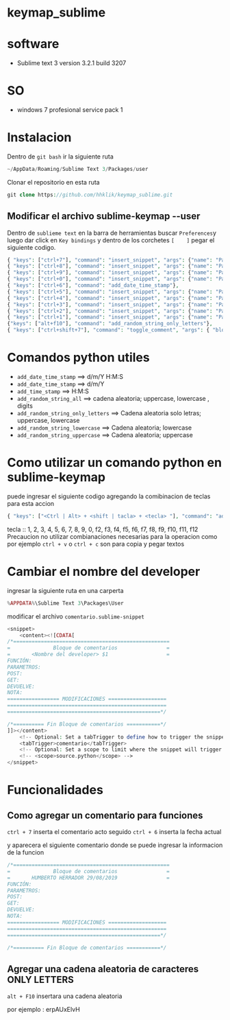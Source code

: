 # keymap_sublime


# software
- Sublime text 3 version 3.2.1 build 3207

# SO
- windows 7 profesional service pack 1

# Instalacion 

Dentro de `git bash` ir la siguiente ruta

```php
~/AppData/Roaming/Sublime Text 3/Packages/user
```
Clonar el repositorio en esta ruta

```php
git clone https://github.com/hhklik/keymap_sublime.git
```

## Modificar el archivo sublime-keymap --user

Dentro de `sublieme text` en la barra de herramientas buscar `Preferences`y luego dar click en `Key bindings` y dentro de los corchetes `[    ]` pegar el siguiente codigo.

```php
{ "keys": ["ctrl+7"], "command": "insert_snippet", "args": {"name": "Packages/User/comentario.sublime-snippet"}},
{ "keys": ["ctrl+8"], "command": "insert_snippet", "args": {"name": "Packages/User/comentarioMod.sublime-snippet"}},
{ "keys": ["ctrl+9"], "command": "insert_snippet", "args": {"name": "Packages/User/secundariasComent.sublime-snippet"}},
{ "keys": ["ctrl+0"], "command": "insert_snippet", "args": {"name": "Packages/User/ComentCodigo.sublime-snippet"}},
{ "keys": ["ctrl+6"], "command": "add_date_time_stamp"},
{ "keys": ["ctrl+5"], "command": "insert_snippet", "args": {"name": "Packages/User/fin.sublime-snippet"}},
{ "keys": ["ctrl+4"], "command": "insert_snippet", "args": {"name": "Packages/User/trans.sublime-snippet"}},
{ "keys": ["ctrl+3"], "command": "insert_snippet", "args": {"name": "Packages/User/tranlatePhp.sublime-snippet"}},
{ "keys": ["ctrl+2"], "command": "insert_snippet", "args": {"name": "Packages/User/TranslateDuplex.sublime-snippet"}},
{ "keys": ["ctrl+1"], "command": "insert_snippet", "args": {"name": "Packages/User/translatecode.sublime-snippet"}},
{"keys": ["alt+f10"], "command": "add_random_string_only_letters"},
{ "keys": ["ctrl+shift+7"], "command": "toggle_comment", "args": { "block": true } }
```

# Comandos python utiles

- `add_date_time_stamp`               ==> d/m/Y H:M:S
- `add_date_time_stamp`               ==> d/m/Y
- `add_time_stamp`                    ==> H:M:S        
- `add_random_string_all`             ==> cadena aleatoria; uppercase, lowercase , digits
- `add_random_string_only_letters`    ==> Cadena aleatoria solo letras; uppercase, lowercase
- `add_random_string_lowercase`       ==> Cadena aleatoria; lowercase
- `add_random_string_uppercase`       ==> Cadena aleatoria; uppercase

# Como utilizar un comando python en sublime-keymap

puede ingresar el siguiente codigo agregando la comibinacion de teclas para esta accion
```php
{ "keys": ["<Ctrl | Alt> + <shift | tacla> + <tecla> "], "command": "add_date_time_stamp"}
```
tecla :: 1, 2, 3, 4, 5, 6, 7, 8, 9, 0, f2, f3, f4, f5, f6, f7, f8, f9, f10, f11, f12
Precaucion no utilizar combianaciones necesarias para la operacion como por ejemplo `ctrl + v` o `ctrl + c` son para copia y pegar textos

# Cambiar el nombre del developer
ingresar la siguiente ruta en una carperta

```php
%APPDATA%\Sublime Text 3\Packages\User
```
modificar el archivo `comentario.sublime-snippet`

```php
<snippet>
	<content><![CDATA[
/*===================================================
=		       Bloque de comentarios             	=
=       <Nombre del developer> $1       			=
FUNCIÓN:
PARAMETROS:
POST:
GET:
DEVUELVE:
NOTA:
================= MODIFICACIONES ===================
====================================================
==================================================*/

/*========== Fin Bloque de comentarios ===========*/
]]></content>
	<!-- Optional: Set a tabTrigger to define how to trigger the snippet -->
	<tabTrigger>comentario</tabTrigger>
	<!-- Optional: Set a scope to limit where the snippet will trigger -->
	<!-- <scope>source.python</scope> -->
</snippet>
```

# Funcionalidades

## Como agregar un comentario para funciones

`ctrl + 7` inserta el comentario acto seguido `ctrl + 6` inserta la fecha actual

y aparecera el siguiente comentario
donde se puede ingresar la informacion de la funcion
```php
/*===================================================
=		       Bloque de comentarios             	=
=       HUMBERTO HERRADOR 29/08/2019       			=
FUNCIÓN:
PARAMETROS:
POST:
GET:
DEVUELVE:
NOTA:
================= MODIFICACIONES ===================
====================================================
==================================================*/

/*========== Fin Bloque de comentarios ===========*/
```

## Agregar una cadena aleatoria de caracteres ONLY LETTERS

`alt + F10` insertara una cadena aleatoria

por ejemplo : erpAUxElvH








